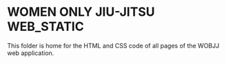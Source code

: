 # WOMEN ONLY JIU-JITSU WEB_STATIC

This folder is home for the HTML and CSS code of all pages of the WOBJJ web application.